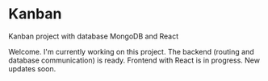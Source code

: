 # Kanban
Kanban project with database MongoDB and React

Welcome.
I'm currently working on this project. The backend (routing and database communication) is ready.
Frontend with React is in progress. New updates soon.

